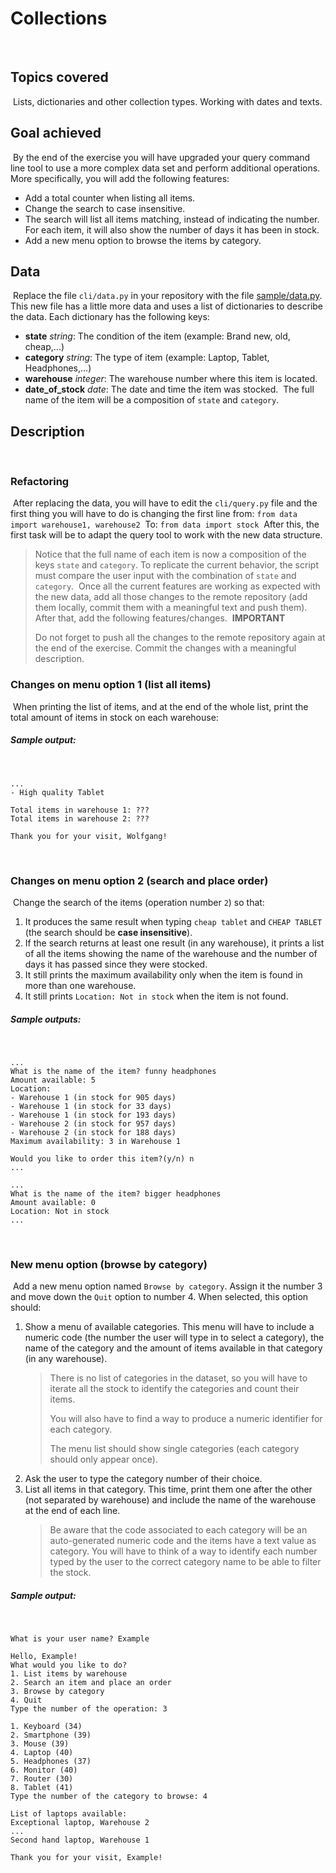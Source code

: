 # Collections
​
## Topics covered
​
Lists, dictionaries and other collection types. Working with dates and texts.
​
## Goal achieved
​
By the end of the exercise you will have upgraded your query command line tool to use a more complex data set and perform additional operations.
​
More specifically, you will add the following features:
​
- Add a total counter when listing all items.
- Change the search to case insensitive.
- The search will list all items matching, instead of indicating the number. For each item, it will also show the number of days it has been in stock.
- Add a new menu option to browse the items by category.
​
## Data
​
Replace the file `cli/data.py` in your repository with the file [sample/data.py](sample/data.py).
​
This new file has a little more data and uses a list of dictionaries to describe the data. Each dictionary has the following keys:
​
- **state** *string*: The condition of the item (example: Brand new, old, cheap,...)
- **category** *string*: The type of item (example: Laptop, Tablet, Headphones,...)
- **warehouse** *integer*: The warehouse number where this item is located.
- **date_of_stock** *date*: The date and time the item was stocked.
​
The full name of the item will be a composition of `state` and `category`.
​
## Description
​
### Refactoring
​
After replacing the data, you will have to edit the `cli/query.py` file and the first thing you will have to do is changing the first line from:
​
`from data import warehouse1, warehouse2`
​
To:
​
`from data import stock`
​
After this, the first task will be to adapt the query tool to work with the new data structure.
​
> Notice that the full name of each item is now a composition of the keys `state` and `category`. To replicate the current behavior, the script must compare the user input with the combination of `state` and `category`.
​
Once all the current features are working as expected with the new data, add all those changes to the remote repository (add them locally, commit them with a meaningful text and push them).
​
After that, add the following features/changes.
​
> **IMPORTANT**
>
> Do not forget to push all the changes to the remote repository again at the end of the exercise. Commit the changes with a meaningful description.
​
### Changes on menu option 1 (list all items)
​
When printing the list of items, and at the end of the whole list, print the total amount of items in stock on each warehouse:
​
##### Sample output:
​
```
...
- High quality Tablet
​
Total items in warehouse 1: ???
Total items in warehouse 2: ???
​
Thank you for your visit, Wolfgang!
```
​
### Changes on menu option 2 (search and place order)
​
Change the search of the items (operation number `2`) so that:
​
1. It produces the same result when typing `cheap tablet` and `CHEAP TABLET` (the search should be **case insensitive**).
1. If the search returns at least one result (in any warehouse), it prints a list of all the items showing the name of the warehouse and the number of days it has passed since they were stocked.
2. It still prints the maximum availability only when the item is found in more than one warehouse.
3. It still prints `Location: Not in stock` when the item is not found.
​
##### Sample outputs:
​
```
...
What is the name of the item? funny headphones
Amount available: 5
Location:
- Warehouse 1 (in stock for 905 days)
- Warehouse 1 (in stock for 33 days)
- Warehouse 1 (in stock for 193 days)
- Warehouse 2 (in stock for 957 days)
- Warehouse 2 (in stock for 188 days)
Maximum availability: 3 in Warehouse 1
​
Would you like to order this item?(y/n) n
...
```
```
...
What is the name of the item? bigger headphones
Amount available: 0
Location: Not in stock
...
```
​
### New menu option (browse by category)
​
Add a new menu option named `Browse by category`. Assign it the number 3 and move down the `Quit` option to number 4. When selected, this option should:
​
1. Show a menu of available categories. This menu will have to include a numeric code (the number the user will type in to select a category), the name of the category and the amount of items available in that category (in any warehouse).
​
    > There is no list of categories in the dataset, so you will have to iterate all the stock to identify the categories and count their items.
    >
    > You will also have to find a way to produce a numeric identifier for each category.
    >
    > The menu list should show single categories (each category should only appear once).
​
1. Ask the user to type the category number of their choice.
1. List all items in that category. This time, print them one after the other (not separated by warehouse) and include the name of the warehouse at the end of each line.
​
    > Be aware that the code associated to each category will be an auto-generated numeric code and the items have a text value as category. You will have to think of a way to identify each number typed by the user to the correct category name to be able to filter the stock.
​
##### Sample output:
​
```
What is your user name? Example
​
Hello, Example!
What would you like to do?
1. List items by warehouse
2. Search an item and place an order
3. Browse by category
4. Quit
Type the number of the operation: 3
​
1. Keyboard (34)
2. Smartphone (39)
3. Mouse (39)
4. Laptop (40)
5. Headphones (37)
6. Monitor (40)
7. Router (30)
8. Tablet (41)
Type the number of the category to browse: 4
​
List of laptops available:
Exceptional laptop, Warehouse 2
...
Second hand laptop, Warehouse 1
​
Thank you for your visit, Example!
```